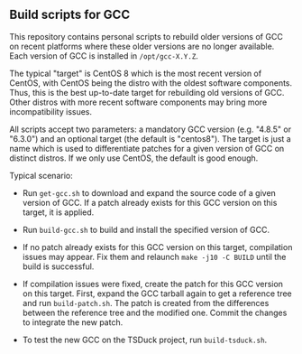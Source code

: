 ## Build scripts for GCC

This repository contains personal scripts to rebuild older versions of GCC
on recent platforms where these older versions are no longer available.
Each version of GCC is installed in `/opt/gcc-X.Y.Z`.

The typical "target" is CentOS 8 which is the most recent version of CentOS,
with CentOS being the distro with the oldest software components. Thus, this
is the best up-to-date target for rebuilding old versions of GCC. Other distros
with more recent software components may bring more incompatibility issues.

All scripts accept two parameters: a mandatory GCC version (e.g. "4.8.5" or "6.3.0")
and an optional target (the default is "centos8"). The target is just a name which
is used to differentiate patches for a given version of GCC on distinct distros.
If we only use CentOS, the default is good enough.

Typical scenario:

- Run `get-gcc.sh` to download and expand the source code of a given version of GCC.
  If a patch already exists for this GCC version on this target, it is applied.

- Run `build-gcc.sh` to build and install the specified version of GCC.

- If no patch already exists for this GCC version on this target, compilation
  issues may appear. Fix them and relaunch `make -j10 -C BUILD` until the build
  is successful.

- If compilation issues were fixed, create the patch for this GCC version on
  this target. First, expand the GCC tarball again to get a reference tree and
  run `build-patch.sh`. The patch is created from the differences between the
  reference tree and the modified one. Commit the changes to integrate the new
  patch.

- To test the new GCC on the TSDuck project, run `build-tsduck.sh`.
